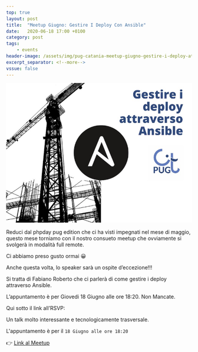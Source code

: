 ```yaml
---
top: true
layout: post
title:  "Meetup Giugno: Gestire I Deploy Con Ansible"
date:   2020-06-18 17:00 +0100
category: post
tags:
    - events
header-image: /assets/img/pug-catania-meetup-giugno-gestire-i-deploy-attraverso-ansible.jpg
excerpt_separator: <!--more-->
vssue: false
---
```


![alt text](/assets/img/pug-catania-meetup-giugno-gestire-i-deploy-attraverso-ansible.jpg "Meetup di Giugno 2020 - Scrivere codice framework-agnostico grazie alle PSR")

Reduci dal phpday pug edition che ci ha visti impegnati nel mese di maggio, questo mese torniamo con il nostro consueto meetup che ovviamente si svolgerà in modalità full remote.

Ci abbiamo preso gusto ormai 😀

Anche questa volta, lo speaker sarà un ospite d’eccezione!!!
<!--more-->

Si tratta di Fabiano Roberto che ci parlerà di come gestire i deploy attraverso Ansible.

L’appuntamento è per Giovedi 18 Giugno alle ore 18:20. Non Mancate.

Qui sotto il link all’RSVP:

Un talk molto interessante e tecnologicamente trasversale.

L'appuntamento è per il `18 Giugno alle ore 18:20`

👉 [Link al Meetup](https://www.meetup.com/it-IT/pugCatania-PHP-User-Group-Catania/events/271077366/)
